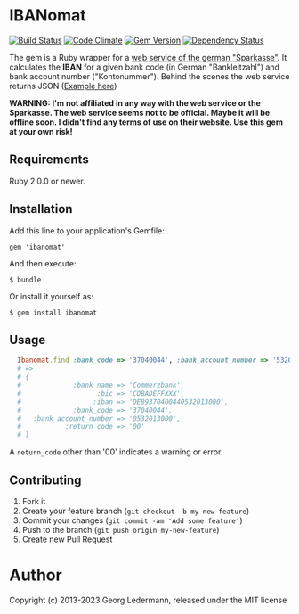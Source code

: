 # IBANomat

[![Build Status](https://secure.travis-ci.org/ledermann/ibanomat.svg)](http://travis-ci.org/ledermann/ibanomat)
[![Code Climate](https://codeclimate.com/github/ledermann/ibanomat.svg)](https://codeclimate.com/github/ledermann/ibanomat)
[![Gem Version](https://badge.fury.io/rb/ibanomat.svg)](http://badge.fury.io/rb/ibanomat)
[![Dependency Status](https://gemnasium.com/ledermann/ibanomat.svg)](https://gemnasium.com/ledermann/ibanomat)

The gem is a Ruby wrapper for a [web service of the german "Sparkasse"](https://www.sparkasse.de/unsere-loesungen/privatkunden/rund-ums-konto/iban-rechner.html). It calculates the **IBAN** for a given bank code (in German "Bankleitzahl") and bank account number ("Kontonummer"). Behind the scenes the web service returns JSON ([Example here](https://www.sparkasse.de/bin/servlets/sparkasse/iban?a=0532013000&b=37040044))

**WARNING: I'm not affiliated in any way with the web service or the Sparkasse. The web service seems not to be official. Maybe it will be offline soon. I didn't find any terms of use on their website. Use this gem at your own risk!**

## Requirements

Ruby 2.0.0 or newer.

## Installation

Add this line to your application's Gemfile:

    gem 'ibanomat'

And then execute:

    $ bundle

Or install it yourself as:

    $ gem install ibanomat

## Usage

```ruby
  Ibanomat.find :bank_code => '37040044', :bank_account_number => '532013000'
  # =>
  # {
  #             :bank_name => 'Commerzbank',
  #                   :bic => 'COBADEFFXXX',
  #                  :iban => 'DE89370400440532013000',
  #             :bank_code => '37040044',
  #   :bank_account_number => '0532013000',
  #           :return_code => '00'
  # }
```

A `return_code` other than '00' indicates a warning or error.

## Contributing

1. Fork it
2. Create your feature branch (`git checkout -b my-new-feature`)
3. Commit your changes (`git commit -am 'Add some feature'`)
4. Push to the branch (`git push origin my-new-feature`)
5. Create new Pull Request

# Author

Copyright (c) 2013-2023 Georg Ledermann, released under the MIT license
